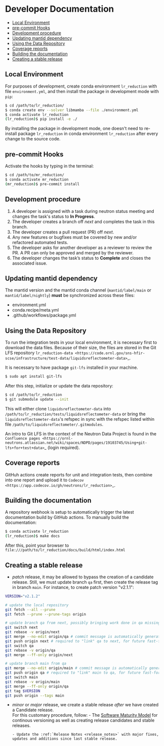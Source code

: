 # Developer Documentation

- [Local Environment](#local-environment)
- [pre-commit Hooks](#pre-commit-hooks)
- [Development procedure](#development-procedure)
- [Updating mantid dependency](#updating-mantid-dependency)
- [Using the Data Repository](#using-the-data-repository)
- [Coverage reports](#coverage-reports)
- [Building the documentation](#building-the-documentation)
- [Creating a stable release](#creating-a-stable-release)

## Local Environment

For purposes of development, create conda environment `lr_reduction` with file `environment.yml`, and then
install the package in development mode with `pip`:

```bash
$ cd /path/to/lr_reduction/
$ conda create env --solver libmamba --file ./environment.yml
$ conda activate lr_reduction
(lr_reduction)$ pip install -e ./
```

By installing the package in development mode, one doesn't need to re-install package `lr_reduction` in conda
environment `lr_reduction` after every change to the source code.

## pre-commit Hooks

Activate the hooks by typing in the terminal:

```bash
$ cd /path/to/mr_reduction/
$ conda activate mr_reduction
(mr_reduction)$ pre-commit install
```

## Development procedure

1. A developer is assigned with a task during neutron status meeting and changes the task's status to **In Progress**.
2. The developer creates a branch off _next_ and completes the task in this branch.
3. The developer creates a pull request (PR) off _next_.
4. Any new features or bugfixes must be covered by new and/or refactored automated tests.
5. The developer asks for another developer as a reviewer to review the PR.
   A PR can only be approved and merged by the reviewer.
6. The developer changes the task’s status to **Complete** and closes the associated issue.

## Updating mantid dependency

The mantid version and the mantid conda channel (`mantid/label/main` or `mantid/label/nightly`) **must** be
synchronized across these files:

- environment.yml
- conda.recipe/meta.yml
- .github/workflows/package.yml

## Using the Data Repository

To run the integration tests in your local environment, it is necessary first to download the data files.
Because of their size, the files are stored in the Git LFS repository
`lr_reduction-data <https://code.ornl.gov/sns-hfir-scse/infrastructure/test-data/liquidsreflectometer-data>`\_.

It is necessary to have package `git-lfs` installed in your machine.

```bash
$ sudo apt install git-lfs
```

After this step, initialize or update the data repository:

```bash
$ cd /path/to/lr_reduction
$ git submodule update --init
```

This will either clone `liquidsreflectometer-data` into `/path/to/lr_reduction/tests/liquidsreflectometer-data` or
bring the `liquidsreflectometer-data`'s refspec in sync with the refspec listed within file
`/path/to/liquidsreflectometer/.gitmodules`.

An intro to Git LFS in the context of the Neutron Data Project is found in the
`Confluence pages <https://ornl-neutrons.atlassian.net/wiki/spaces/NDPD/pages/19103745/Using+git-lfs+for+test+data>`\_
(login required).

## Coverage reports

GitHuh actions create reports for unit and integration tests, then combine into one report and upload it to
`Codecov <https://app.codecov.io/gh/neutrons/lr_reduction>`\_.

## Building the documentation

A repository webhook is setup to automatically trigger the latest documentation build by GitHub actions.
To manually build the documentation:

```bash
$ conda activate lr_reduction
(lr_reduction)$ make docs
```

After this, point your browser to
`file:///path/to/lr_reduction/docs/build/html/index.html`

## Creating a stable release

- _patch_ release, it may be allowed to bypass the creation of a candidate release.
  Still, we must update branch `qa` first, then create the release tag in branch `main`.
  For instance, to create patch version "v2.1.1":

```bash
VERSION="v2.1.2"

# update the local repository
git fetch --all --prune
git fetch --prune --prune-tags origin

# update branch qa from next, possibly bringing work done in qa missing in next
git switch next
git rebase -v origin/next
git merge --no-edit origin/qa # commit message is automatically generated
git push origin next # required to "link" qa to next, for future fast-forward
git switch qa
git rebase -v origin/qa
git merge --ff-only origin/next

# update branch main from qa
git merge --no-edit origin/main # commit message is automatically generated
git push origin qa # required to "link" main to qa, for future fast-forward
git switch main
git rebase -v origin/main
git merge --ff-only origin/qa
git tag $VERSION
git push origin --tags main
```

- _minor_ or _major_ release, we create a stable release _after_ we have created a Candidate release.  
   For this customary procedure, follow:
      - The [Software Maturity Model](https://ornl-neutrons.atlassian.net/wiki/spaces/NDPD/pages/23363585/Software+Maturity+Model) for continous versioning as well as creating release candidates and stable releases.

      - Update the :ref:`Release Notes <release_notes>` with major fixes, updates and additions since last stable release.
